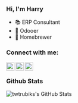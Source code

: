 ### Hi, I'm Harry 

- :books: ERP Consultant
- :purple_heart: Odooer
- :beer: Homebrewer

### Connect with me:

[<img align="left" alt="Harry Chang | YouTube" width="22px" src="https://cdn.jsdelivr.net/npm/simple-icons@v3/icons/youtube.svg" />][youtube]
[<img align="left" alt="Harry Chang | LinkedIn" width="22px" src="https://cdn.jsdelivr.net/npm/simple-icons@v3/icons/linkedin.svg" />][linkedin]
[<img align="left" alt="Harry Chang | Gmail" width="22px" src="https://cdn.jsdelivr.net/npm/simple-icons@v3/icons/gmail.svg" />][gmail]
<br />



### Github Stats

<p align="left">
  <img align="left" alt="twtrubiks's GitHub Stats" src="https://github-readme-stats.vercel.app/api?username=ksharry&show_icons=true&hide_border=true" />
</p>

[youtube]: https://www.youtube.com/channel/UCFn6F8NOS8MTDP4ZSb_ppUA
[linkedin]: https://www.linkedin.com/in/harry-chang-01b626107/
[gmail]: mailto:ksharry1025@gmail.com
